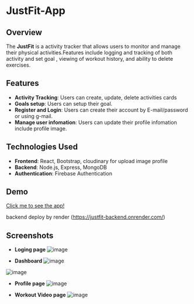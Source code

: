 # JustFit-App

## Overview

The **JustFit** is a activity tracker that allows users to  monitor and manage their physical activities.Features include logging and tracking of both activity and set goal , viewing of workout history, and ability to delete exercises.

## Features
- **Activity Tracking**: Users can create, update, delete activities cards
- **Goals setup**:  Users can setup their goal.
- **Register and Login**: Users can create their account by E-mail/password or using g-mail.
- **Manage user infomation**: Users can update their profile infomation include profile image.

## Technologies Used

- **Frontend**: React, Bootstrap, cloudinary for upload image profile
- **Backend**: Node.js, Express, MongoDB
- **Authentication**: Firebase Authentication

## Demo

[Click me to see the app!](https://just-fit-app.vercel.app/)

backend deploy by render (https://justfit-backend.onrender.com/)

## Screenshots
- **Loging page**
  ![image](https://github.com/chanatinart02/JustFit-App/assets/125489141/eb093ca5-4a9d-4554-b692-5311bf520de2)

- **Dashboard**
![image](https://github.com/chanatinart02/JustFit-App/assets/125489141/4f483663-d175-40b2-b0cf-4036d314077c)

![image](https://github.com/chanatinart02/JustFit-App/assets/125489141/a6ff6692-8cb5-464c-9145-c5deee53508a)

- **Profile page**
  ![image](https://github.com/chanatinart02/JustFit-App/assets/125489141/16d4fbc3-ed8e-4c56-a246-f944962839ed)
  
- **Workout Video page**
  ![image](https://github.com/chanatinart02/JustFit-App/assets/125489141/fa4e94d2-2b19-4a4e-850f-7d51e2a04bd2)
